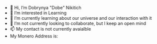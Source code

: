 - 👋 Hi, I’m Dobrynya "Dobe" Nikitich
- 👀 I’m interested in Learning
- 🌱 I’m currently learning about our universe and our interaction with it
- 💞️ I’m not currently looking to collaborate, but I keep an open mind
- 📫 My contact is not currently avaialble
-  My Monero Address is:

<!---
68Chevy/68Chevy is a ✨ special ✨ repository because its `README.md` (this file) appears on your GitHub profile.
You can click the Preview link to take a look at your changes.
--->
